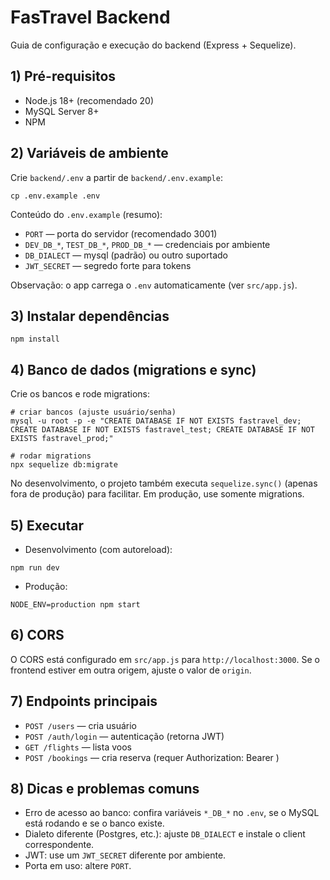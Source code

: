 # FasTravel Backend

Guia de configuração e execução do backend (Express + Sequelize).

## 1) Pré-requisitos

- Node.js 18+ (recomendado 20)
- MySQL Server 8+
- NPM

## 2) Variáveis de ambiente

Crie `backend/.env` a partir de `backend/.env.example`:

```
cp .env.example .env
```

Conteúdo do `.env.example` (resumo):

- `PORT` — porta do servidor (recomendado 3001)
- `DEV_DB_*`, `TEST_DB_*`, `PROD_DB_*` — credenciais por ambiente
- `DB_DIALECT` — mysql (padrão) ou outro suportado
- `JWT_SECRET` — segredo forte para tokens

Observação: o app carrega o `.env` automaticamente (ver `src/app.js`).

## 3) Instalar dependências

```
npm install
```

## 4) Banco de dados (migrations e sync)

Crie os bancos e rode migrations:

```
# criar bancos (ajuste usuário/senha)
mysql -u root -p -e "CREATE DATABASE IF NOT EXISTS fastravel_dev; CREATE DATABASE IF NOT EXISTS fastravel_test; CREATE DATABASE IF NOT EXISTS fastravel_prod;"

# rodar migrations
npx sequelize db:migrate
```

No desenvolvimento, o projeto também executa `sequelize.sync()` (apenas fora de produção) para facilitar. Em produção, use somente migrations.

## 5) Executar

- Desenvolvimento (com autoreload):

```
npm run dev
```

- Produção:

```
NODE_ENV=production npm start
```

## 6) CORS

O CORS está configurado em `src/app.js` para `http://localhost:3000`. Se o frontend estiver em outra origem, ajuste o valor de `origin`.

## 7) Endpoints principais

- `POST /users` — cria usuário
- `POST /auth/login` — autenticação (retorna JWT)
- `GET /flights` — lista voos
- `POST /bookings` — cria reserva (requer Authorization: Bearer <token>)

## 8) Dicas e problemas comuns

- Erro de acesso ao banco: confira variáveis `*_DB_*` no `.env`, se o MySQL está rodando e se o banco existe.
- Dialeto diferente (Postgres, etc.): ajuste `DB_DIALECT` e instale o client correspondente.
- JWT: use um `JWT_SECRET` diferente por ambiente.
- Porta em uso: altere `PORT`.

